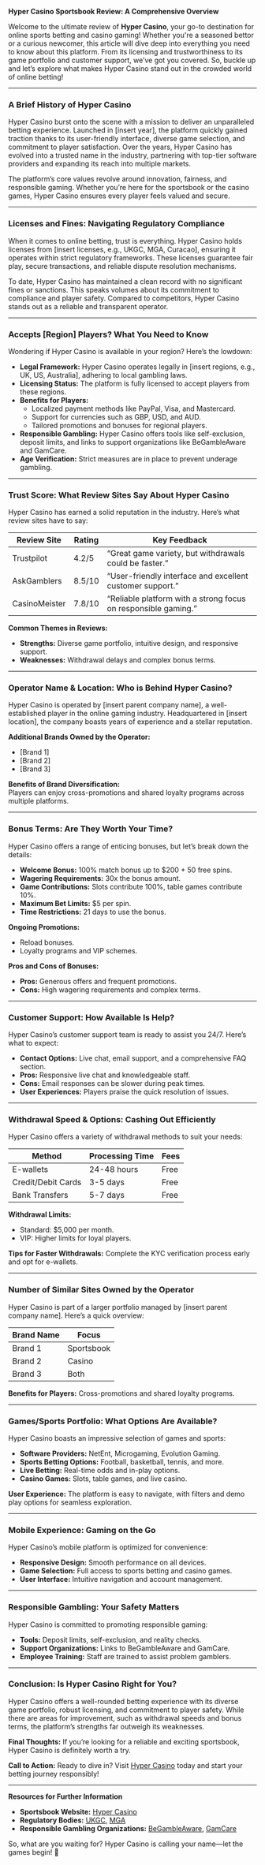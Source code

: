 **Hyper Casino Sportsbook Review: A Comprehensive Overview**  

Welcome to the ultimate review of **Hyper Casino**, your go-to destination for online sports betting and casino gaming! Whether you're a seasoned bettor or a curious newcomer, this article will dive deep into everything you need to know about this platform. From its licensing and trustworthiness to its game portfolio and customer support, we’ve got you covered. So, buckle up and let’s explore what makes Hyper Casino stand out in the crowded world of online betting!  

---

### **A Brief History of Hyper Casino**  
Hyper Casino burst onto the scene with a mission to deliver an unparalleled betting experience. Launched in [insert year], the platform quickly gained traction thanks to its user-friendly interface, diverse game selection, and commitment to player satisfaction. Over the years, Hyper Casino has evolved into a trusted name in the industry, partnering with top-tier software providers and expanding its reach into multiple markets.  

The platform’s core values revolve around innovation, fairness, and responsible gaming. Whether you’re here for the sportsbook or the casino games, Hyper Casino ensures every player feels valued and secure.  

---

### **Licenses and Fines: Navigating Regulatory Compliance**  
When it comes to online betting, trust is everything. Hyper Casino holds licenses from [insert licenses, e.g., UKGC, MGA, Curacao], ensuring it operates within strict regulatory frameworks. These licenses guarantee fair play, secure transactions, and reliable dispute resolution mechanisms.  

To date, Hyper Casino has maintained a clean record with no significant fines or sanctions. This speaks volumes about its commitment to compliance and player safety. Compared to competitors, Hyper Casino stands out as a reliable and transparent operator.  

---

### **Accepts [Region] Players? What You Need to Know**  
Wondering if Hyper Casino is available in your region? Here’s the lowdown:  

- **Legal Framework:** Hyper Casino operates legally in [insert regions, e.g., UK, US, Australia], adhering to local gambling laws.  
- **Licensing Status:** The platform is fully licensed to accept players from these regions.  
- **Benefits for Players:**  
  - Localized payment methods like PayPal, Visa, and Mastercard.  
  - Support for currencies such as GBP, USD, and AUD.  
  - Tailored promotions and bonuses for regional players.  
- **Responsible Gambling:** Hyper Casino offers tools like self-exclusion, deposit limits, and links to support organizations like BeGambleAware and GamCare.  
- **Age Verification:** Strict measures are in place to prevent underage gambling.  

---

### **Trust Score: What Review Sites Say About Hyper Casino**  
Hyper Casino has earned a solid reputation in the industry. Here’s what review sites have to say:  

| **Review Site** | **Rating** | **Key Feedback** |  
|------------------|------------|------------------|  
| Trustpilot       | 4.2/5      | “Great game variety, but withdrawals could be faster.” |  
| AskGamblers      | 8.5/10     | “User-friendly interface and excellent customer support.” |  
| CasinoMeister    | 7.8/10     | “Reliable platform with a strong focus on responsible gaming.” |  

**Common Themes in Reviews:**  
- **Strengths:** Diverse game portfolio, intuitive design, and responsive support.  
- **Weaknesses:** Withdrawal delays and complex bonus terms.  

---

### **Operator Name & Location: Who is Behind Hyper Casino?**  
Hyper Casino is operated by [insert parent company name], a well-established player in the online gaming industry. Headquartered in [insert location], the company boasts years of experience and a stellar reputation.  

**Additional Brands Owned by the Operator:**  
- [Brand 1]  
- [Brand 2]  
- [Brand 3]  

**Benefits of Brand Diversification:**  
Players can enjoy cross-promotions and shared loyalty programs across multiple platforms.  

---

### **Bonus Terms: Are They Worth Your Time?**  
Hyper Casino offers a range of enticing bonuses, but let’s break down the details:  

- **Welcome Bonus:** 100% match bonus up to $200 + 50 free spins.  
- **Wagering Requirements:** 30x the bonus amount.  
- **Game Contributions:** Slots contribute 100%, table games contribute 10%.  
- **Maximum Bet Limits:** $5 per spin.  
- **Time Restrictions:** 21 days to use the bonus.  

**Ongoing Promotions:**  
- Reload bonuses.  
- Loyalty programs and VIP schemes.  

**Pros and Cons of Bonuses:**  
- **Pros:** Generous offers and frequent promotions.  
- **Cons:** High wagering requirements and complex terms.  

---

### **Customer Support: How Available Is Help?**  
Hyper Casino’s customer support team is ready to assist you 24/7. Here’s what to expect:  

- **Contact Options:** Live chat, email support, and a comprehensive FAQ section.  
- **Pros:** Responsive live chat and knowledgeable staff.  
- **Cons:** Email responses can be slower during peak times.  
- **User Experiences:** Players praise the quick resolution of issues.  

---

### **Withdrawal Speed & Options: Cashing Out Efficiently**  
Hyper Casino offers a variety of withdrawal methods to suit your needs:  

| **Method**       | **Processing Time** | **Fees** |  
|-------------------|---------------------|----------|  
| E-wallets         | 24-48 hours         | Free     |  
| Credit/Debit Cards| 3-5 days            | Free     |  
| Bank Transfers    | 5-7 days            | Free     |  

**Withdrawal Limits:**  
- Standard: $5,000 per month.  
- VIP: Higher limits for loyal players.  

**Tips for Faster Withdrawals:** Complete the KYC verification process early and opt for e-wallets.  

---

### **Number of Similar Sites Owned by the Operator**  
Hyper Casino is part of a larger portfolio managed by [insert parent company name]. Here’s a quick overview:  

| **Brand Name** | **Focus** |  
|----------------|-----------|  
| Brand 1        | Sportsbook|  
| Brand 2        | Casino    |  
| Brand 3        | Both      |  

**Benefits for Players:** Cross-promotions and shared loyalty programs.  

---

### **Games/Sports Portfolio: What Options Are Available?**  
Hyper Casino boasts an impressive selection of games and sports:  

- **Software Providers:** NetEnt, Microgaming, Evolution Gaming.  
- **Sports Betting Options:** Football, basketball, tennis, and more.  
- **Live Betting:** Real-time odds and in-play options.  
- **Casino Games:** Slots, table games, and live casino.  

**User Experience:** The platform is easy to navigate, with filters and demo play options for seamless exploration.  

---

### **Mobile Experience: Gaming on the Go**  
Hyper Casino’s mobile platform is optimized for convenience:  

- **Responsive Design:** Smooth performance on all devices.  
- **Game Selection:** Full access to sports betting and casino games.  
- **User Interface:** Intuitive navigation and account management.  

---

### **Responsible Gambling: Your Safety Matters**  
Hyper Casino is committed to promoting responsible gaming:  

- **Tools:** Deposit limits, self-exclusion, and reality checks.  
- **Support Organizations:** Links to BeGambleAware and GamCare.  
- **Employee Training:** Staff are trained to assist problem gamblers.  

---

### **Conclusion: Is Hyper Casino Right for You?**  
Hyper Casino offers a well-rounded betting experience with its diverse game portfolio, robust licensing, and commitment to player safety. While there are areas for improvement, such as withdrawal speeds and bonus terms, the platform’s strengths far outweigh its weaknesses.  

**Final Thoughts:** If you’re looking for a reliable and exciting sportsbook, Hyper Casino is definitely worth a try.  

**Call to Action:** Ready to dive in? Visit [Hyper Casino](https://www.hypercasino.com) today and start your betting journey responsibly!  

---

**Resources for Further Information**  
- **Sportsbook Website:** [Hyper Casino](https://www.hypercasino.com)  
- **Regulatory Bodies:** [UKGC](https://www.gamblingcommission.gov.uk), [MGA](https://www.mga.org.mt)  
- **Responsible Gambling Organizations:** [BeGambleAware](https://www.begambleaware.org), [GamCare](https://www.gamcare.org.uk)  

So, what are you waiting for? Hyper Casino is calling your name—let the games begin! 🎉